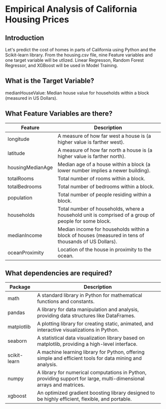 # Empirical Analysis of California Housing Prices

## Introduction
Let's predict the cost of homes in parts of California using Python and the Scikit-learn library. From the housing.csv file, nine Feature variables and one target variable will be utlized. Linear Regresson, Random Forest Regressor, and XGBoost will be used in Model Training.

## What is the Target Variable?
medianHouseValue: Median house value for households within a block (measured in US Dollars).

## What Feature Variables are there?
| Feature              | Description                                                                                     |
|----------------------|-------------------------------------------------------------------------------------------------|
| longitude            | A measure of how far west a house is (a higher value is farther west).                        |
| latitude             | A measure of how far north a house is (a higher value is farther north).                      |
| housingMedianAge     | Median age of a house within a block (a lower number implies a newer building).                |
| totalRooms           | Total number of rooms within a block.                                                          |
| totalBedrooms        | Total number of bedrooms within a block.                                                       |
| population           | Total number of people residing within a block.                                               |
| households           | Total number of households, where a household unit is comprised of a group of people for some block. |
| medianIncome         | Median income for households within a block of houses (measured in tens of thousands of US Dollars). |
| oceanProximity       | Location of the house in proximity to the ocean.                                              |


## What dependencies are required?
| Package      | Description                                                                                   |
|--------------|-----------------------------------------------------------------------------------------------|
| math         | A standard library in Python for mathematical functions and constants.                        |
| pandas       | A library for data manipulation and analysis, providing data structures like DataFrames.      |
| matplotlib   | A plotting library for creating static, animated, and interactive visualizations in Python.  |
| seaborn      | A statistical data visualization library based on matplotlib, providing a high-level interface.|
| scikit-learn | A machine learning library for Python, offering simple and efficient tools for data mining and analysis. |
| numpy        | A library for numerical computations in Python, providing support for large, multi-dimensional arrays and matrices. |
| xgboost      | An optimized gradient boosting library designed to be highly efficient, flexible, and portable. |
